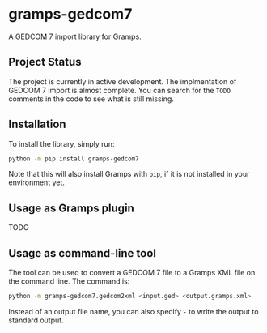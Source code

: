 # gramps-gedcom7

A GEDCOM 7 import library for Gramps.

## Project Status

The project is currently in active development. The implmentation of GEDCOM 7 import is almost complete. You can search for the `TODO` comments in the code to see what is still missing.

## Installation

To install the library, simply run:

```bash
python -m pip install gramps-gedcom7
```

Note that this will also install Gramps with `pip`, if it is not installed in your environment yet.

## Usage as Gramps plugin

TODO

## Usage as command-line tool

The tool can be used to convert a GEDCOM 7 file to a Gramps XML file on the command line. The command is:

```bash
python -m gramps-gedcom7.gedcom2xml <input.ged> <output.gramps.xml>
```

Instead of an output file name, you can also specify `-` to write the output to standard output.
